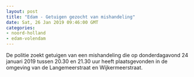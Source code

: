 ```yaml
---
layout: post
title: "Edam - Getuigen gezocht van mishandeling"
date: Sat, 26 Jan 2019 09:46:00 GMT
categories: 
- noord-holland 
- edam-volendam 
---
```


De politie zoekt getuigen van een mishandeling die op donderdagavond 24 januari 2019 tussen 20.30 en 21.30 uur heeft plaatsgevonden in de omgeving van de Langemeerstraat en Wijkermeerstraat.
